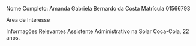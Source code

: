 Nome Completo: Amanda Gabriela Bernardo da Costa
Matrícula
01566793

Área de Interesse


Informações Relevantes
Assistente Administrativo na Solar Coca-Cola, 22 anos.